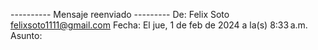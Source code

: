 ---------- Mensaje reenviado ---------
De: Felix Soto <felixsoto1111@gmail.com>
Fecha: El jue, 1 de feb de 2024 a la(s) 8:33 a.m.
Asunto: <!DOCTYPE html><html><head><meta charset="UTF-8"><title>Contenidos de los archivos de exportación de datos de Google</title><style type="text/css">/* -------- Doc-level styles --------------- */
Para: jazminsali1995ganch@gmail.com <jazminsali1995ganch@gmail.com>


<!DOCTYPE html><html><head><meta charset="UTF-8"><title>Contenidos de los archivos de exportación de datos de Google</title><style type="text/css">/* -------- Doc-level styles --------------- */

section {
padding-left: 102px;
}

h1 {
font-weight: 500;
color: #202124de;
}

h2 {
font-weight: normal;
}

html, body {
background-color: #fafafa;
min-height: 100%;
font-family: Roboto, "arial";
}

img {
vertical-align: bottom;
}
.hidden {
display: none;
}

button {
background: inherit;
border: none;
box-sizing: inherit;
color: inherit;
font: inherit;
padding: 0;
width: 100%;
}

/* ------------------------------------------ */

/* -------- Container ----------------------- */

.container {
background-color: #fff;
width: 1280px;
position: relative;
margin-left: auto;
margin-right: auto;
-webkit-box-shadow: 0 1px 4px rgba(0,0,0,0.2);
box-shadow: 0 1px 4px rgba(0,0,0,0.2);
color: #3c4043;
}

.clear {
clear: both;
}


/* ------------------------------------------ */

/* -------- Archive summary styles ---------- */

.header {
color: #222;
margin-top: 20px;
border-bottom: 1px solid #ebebeb;
padding-bottom: 29px;
}

.header_title{
margin-top: 0px;
padding-top: 35px;
font-size: 24px;
border: 0px;
}

.header_subtext {
font-size: 14px;
color: #3c4043;
}

.archive-summary {
line-height: 200%;
font-size: 13px;
color: #444;
margin-bottom: 21px;
margin-top: 82px;
text-transform: uppercase;
}

.archive-summary a {
color: #15c;
}

/* ------------------------------------------ */

/* -------- Service styles ------------------ */

.info {
display: flex;
height: calc(100vh - 180px);
padding-bottom: 20px;
}

.service {
min-height: 90px;
padding: 1%;
width: 100%;
text-align: left;
display: flex;
border-style: solid;
border-radius: 5px;
border-width: 1px;
align-items: center;
border-color: rgba(0,0,0,0.15);
margin: 12px 0px;
}

.service h1 {
font-size: 16px;
margin-top: 0px;
margin-bottom: 0px;
padding-top: 0px;
color: #3c4043;
}

.service:hover {
box-shadow: 0 1px 4px rgba(0,0,0,0.2);
background-color: #fcfcfc;
}

.service-image {
margin: 12px;
float:left;
}

.service-image img {
height: 50px;
width: 50px;
}

.service_error_image, .service_warning_image {
display: inline;
position: relative;
float: right;
top: 12px;
}

.service_error_image img, .service_error_image_tab img {
height: 32px;
width: 32px;
}

.service_warning_image img {
height: 24px;
width: 24px;
}

.service_warning_text {
padding-top:6px;
font-size: 13px;
color: #e94235;
float: left;
position: relative;
bottom: -34px;
right: 23px;
}

.service_error_summary {
margin-top: -16px;
float: right;
position: relative;
bottom: -20px;
}

.service_summary {
font-size: 14px;
color: #3c4043;
float:right;
width: 70%;
margin: auto;
padding-left: 9px;
}

.selected .service {
box-shadow: 0 3px 10px rgba(0,0,0,0.2);
}

.service_tile_list {
float: left;
width: 22.3%;
overflow-y: auto;
border-right: 1px solid #ebebeb;
padding-right: 41px;
flex-shrink: 0;
}

.service_details {
font-size: 14px;
padding-top: 130px;
margin-left: 35px;
flex-grow: 1;
overflow-y: auto;
}

.service-header {
display: flex;
align-items: center;
margin-bottom: 20px;
font-size: 14px;
}

.service-header .service-image {
margin-left: 0px;
}

.service-header h1{
font-size: 16px;
color: #1a73e8;
margin-bottom:6px;
margin-top: 0px;
padding-top: 0px;
}

.service-header img {
width: 64px;
height: 64px;
}

.tab {
height: 32px;
line-height: 32px;
margin-right: 20px;
padding: 0px 10px;
display: flex;
}

.content_tabs .selected{
border-bottom: 3px solid #1a73e8;
color: #1a73e8;
}

.content_tabs {
display: inline-flex;
text-align: center;
border-bottom: 1px solid #0000001f;
font-size: 14px;
color: #5f6368;
width: 100%;
margin-bottom: 40px;
}


.tab-content{
padding: 5px 0px;
}

/* --------- Formats page styles ------------ */
.exported_object {
margin-top: 30px;
margin-bottom: 10px;
}

.object_name {
font-size: 16px;
font-weight: 500;
}

.export_format {
padding-bottom: .8em;
padding-left: 2em;
}

.format_name {
font-size: 14px;
}

.description {
font-size: 12px;
color: rgb(100, 100, 100);
}

.link-data {
display: grid;
margin-top:17px;
margin-bottom:20px;
}

.link-data h1 {
font-size: 16px;
}

.link-data a {
text-decoration: none;
font-size: 12px;
color: #1a73e8;
margin: 2px 0px;
}

.link-icon {
float:left;
margin-right:12px;
}

.link-icon img {
height: 48px;
width: 48px;
margin-left: 13px;
margin-top: 13px;
}

.link-container {
display:flex;
border: 1px solid #0000001f;
border-radius: 5px;
margin: 10px 0px;
width: 80%;
}

.card-section-header {
padding-top: 55px;
}

/* ------------------------------------------ */

/* -------- Extracted styles ---------------- */

.extracted-list {
margin: 34px 0px;
}

.extracted-list div.table-row > div {
text-overflow:ellipsis;
overflow:hidden;
white-space:nowrap;
font-size:14px;
color:#222;
}
.extracted-list div.table-row {
overflow: hidden;
}

.extracted-list .extracted-file-name {
line-height: 22px;
padding-right: 10px;
}

.extracted-list .extracted-folder {
display: flex;
align-items: center;
}

.extracted-list .extracted-folder:hover {
background-color: #f5f5f5;
